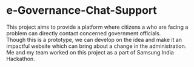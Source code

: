 # e-Governance-Chat-Support
This project aims to provide a platform where citizens a who are facing a problem can directly contact concerned government officials. <br> Though this is a prototype, we can develop on the idea and make it an impactful website which can bring about a change in the administration. <br>Me and my team worked on this project as a part of Samsung India Hackathon.
